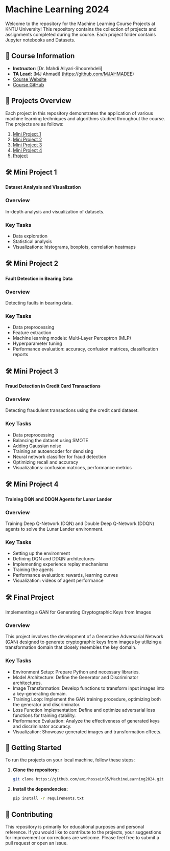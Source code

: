 # Machine Learning 2024

Welcome to the repository for the Machine Learning Course Projects at KNTU University! This repository contains the collection of projects and assignments completed during the course. Each project folder contains Jupyter notebooks and Datasets.
## 📘 Course Information

- **Instructor:** [Dr. Mahdi Aliyari-Shoorehdeli]
- **TA Lead:** [MJ Ahmadi] (https://github.com/MJAHMADEE)
- [Course Website](https://apac.ee.kntu.ac.ir/academic/courses/)
- [Course GitHub](https://github.com/MJAHMADEE/MachineLearning2024W)

## 📝 Projects Overview

Each project in this repository demonstrates the application of various machine learning techniques and algorithms studied throughout the course. The projects are as follows:

1. [Mini Project 1](#MiniProject1)
2. [Mini Project 2](#MiniProject2)
3. [Mini Project 3](#MiniProject3)
4. [Mini Project 4](#MiniProject4)
5. [Project](#Project)

## 🛠️ Mini Project 1

**Dataset Analysis and Visualization**

### Overview
In-depth analysis and visualization of datasets.

### Key Tasks
- Data exploration
- Statistical analysis
- Visualizations: histograms, boxplots, correlation heatmaps

## 🛠️ Mini Project 2

**Fault Detection in Bearing Data**

### Overview
Detecting faults in bearing data.

### Key Tasks
- Data preprocessing
- Feature extraction
- Machine learning models: Multi-Layer Perceptron (MLP)
- Hyperparameter tuning
- Performance evaluation: accuracy, confusion matrices, classification reports

## 🛠️ Mini Project 3

**Fraud Detection in Credit Card Transactions**

### Overview
Detecting fraudulent transactions using the credit card dataset.

### Key Tasks
- Data preprocessing
- Balancing the dataset using SMOTE
- Adding Gaussian noise
- Training an autoencoder for denoising
- Neural network classifier for fraud detection
- Optimizing recall and accuracy
- Visualizations: confusion matrices, performance metrics

## 🛠️ Mini Project 4

**Training DQN and DDQN Agents for Lunar Lander**

### Overview
Training Deep Q-Network (DQN) and Double Deep Q-Network (DDQN) agents to solve the Lunar Lander environment.

### Key Tasks
- Setting up the environment
- Defining DQN and DDQN architectures
- Implementing experience replay mechanisms
- Training the agents
- Performance evaluation: rewards, learning curves
- Visualization: videos of agent performance
## 🛠️ Final Project 
Implementing a GAN for Generating Cryptographic Keys from Images

### Overview
This project involves the development of a Generative Adversarial Network (GAN) designed to generate cryptographic keys from images by utilizing a transformation domain that closely resembles the key domain.

### Key Tasks
- Environment Setup: Prepare Python and necessary libraries.
- Model Architecture: Define the Generator and Discriminator architectures.
- Image Transformation: Develop functions to transform input images into a key-generating domain.
- Training Loop: Implement the GAN training procedure, optimizing both the generator and discriminator.
- Loss Function Implementation: Define and optimize adversarial loss functions for training stability.
- Performance Evaluation: Analyze the effectiveness of generated keys and discriminator accuracy.
- Visualization: Showcase generated images and transformation effects.



## 🚀 Getting Started

To run the projects on your local machine, follow these steps:

1. **Clone the repository:**
   ```bash
   git clone https://github.com/amirhossein05/MachineLearning2024.git

2. **Install the dependencies:**
   ```bash
   pip install -r requirements.txt
   
## 🤝 Contributing

This repository is primarily for educational purposes and personal reference. If you would like to contribute to the projects, your suggestions for improvement or corrections are welcome. Please feel free to submit a pull request or open an issue.
